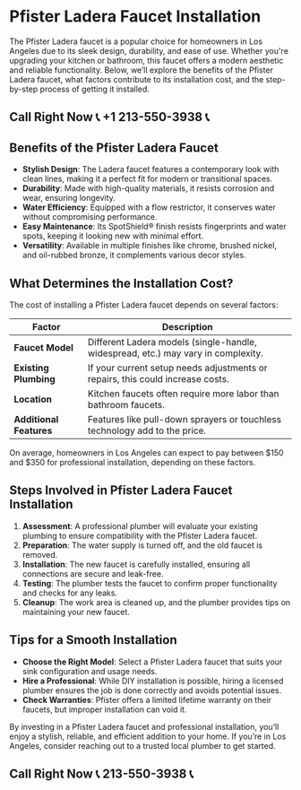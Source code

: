# Pfister Ladera Faucet Installation

The Pfister Ladera faucet is a popular choice for homeowners in Los Angeles due to its sleek design, durability, and ease of use. Whether you're upgrading your kitchen or bathroom, this faucet offers a modern aesthetic and reliable functionality. Below, we’ll explore the benefits of the Pfister Ladera faucet, what factors contribute to its installation cost, and the step-by-step process of getting it installed.

## Call Right Now 📞 +1 213-550-3938 📞

## Benefits of the Pfister Ladera Faucet  

- **Stylish Design**: The Ladera faucet features a contemporary look with clean lines, making it a perfect fit for modern or transitional spaces.  
- **Durability**: Made with high-quality materials, it resists corrosion and wear, ensuring longevity.  
- **Water Efficiency**: Equipped with a flow restrictor, it conserves water without compromising performance.  
- **Easy Maintenance**: Its SpotShield® finish resists fingerprints and water spots, keeping it looking new with minimal effort.  
- **Versatility**: Available in multiple finishes like chrome, brushed nickel, and oil-rubbed bronze, it complements various decor styles.  

## What Determines the Installation Cost?  

The cost of installing a Pfister Ladera faucet depends on several factors:  

| **Factor**             | **Description**                                                                 |  
|-------------------------|---------------------------------------------------------------------------------|  
| **Faucet Model**        | Different Ladera models (single-handle, widespread, etc.) may vary in complexity.|  
| **Existing Plumbing**    | If your current setup needs adjustments or repairs, this could increase costs.  |  
| **Location**             | Kitchen faucets often require more labor than bathroom faucets.                 |  
| **Additional Features**  | Features like pull-down sprayers or touchless technology add to the price.       |  

On average, homeowners in Los Angeles can expect to pay between $150 and $350 for professional installation, depending on these factors.  

## Steps Involved in Pfister Ladera Faucet Installation  

1. **Assessment**: A professional plumber will evaluate your existing plumbing to ensure compatibility with the Pfister Ladera faucet.  
2. **Preparation**: The water supply is turned off, and the old faucet is removed.  
3. **Installation**: The new faucet is carefully installed, ensuring all connections are secure and leak-free.  
4. **Testing**: The plumber tests the faucet to confirm proper functionality and checks for any leaks.  
5. **Cleanup**: The work area is cleaned up, and the plumber provides tips on maintaining your new faucet.  

## Tips for a Smooth Installation  

- **Choose the Right Model**: Select a Pfister Ladera faucet that suits your sink configuration and usage needs.  
- **Hire a Professional**: While DIY installation is possible, hiring a licensed plumber ensures the job is done correctly and avoids potential issues.  
- **Check Warranties**: Pfister offers a limited lifetime warranty on their faucets, but improper installation can void it.  

By investing in a Pfister Ladera faucet and professional installation, you’ll enjoy a stylish, reliable, and efficient addition to your home. If you’re in Los Angeles, consider reaching out to a trusted local plumber to get started.
## Call Right Now 📞 213-550-3938 📞